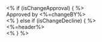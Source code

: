 <td>
  <% if (isChangeApproval) { %>
    <td nowrap style="vertical-align: middle; color:#000000; display: flex">
      <div class="alert alert-info d-flex align-items-center">
        <i class="bficon bficon-check"></i>
        <span>Approved by <%=changeBY%></span>
      </div>
    </td>
  <% } else if (isChangeDecline) { %>
    <td nowrap style="vertical-align: middle; color:#000000; display: flex">
      <div class="alert alert-danger d-flex align-items-center">
        <i class="bficon bficon-cross"></i>
        <span><%=header%></span>
      </div>
    </td>
  <% } %>
</td>
